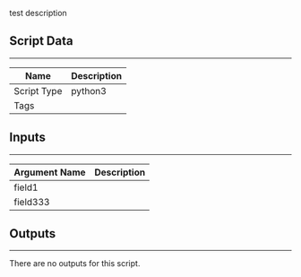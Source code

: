 test description

## Script Data
---

| **Name** | **Description** |
| --- | --- |
| Script Type | python3 |
| Tags |  |

## Inputs
---

| **Argument Name** | **Description** |
| --- | --- |
| field1 |  |
| field333 |  |

## Outputs
---
There are no outputs for this script.
